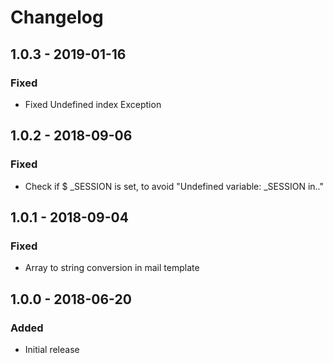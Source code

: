 # Changelog

## 1.0.3 - 2019-01-16
### Fixed
- Fixed Undefined index Exception

## 1.0.2 - 2018-09-06
### Fixed
- Check if $ _SESSION is set, to avoid "Undefined variable: _SESSION in.."

## 1.0.1 - 2018-09-04
### Fixed
- Array to string conversion in mail template

## 1.0.0 - 2018-06-20
### Added
- Initial release
